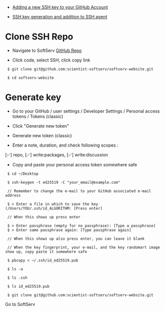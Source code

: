 
- [Adding a new SSH key to your GitHub Account](https://docs.github.com/en/authentication/connecting-to-github-with-ssh/adding-a-new-ssh-key-to-your-github-account)

- [SSH key generation and addition to SSH agent](https://docs.github.com/en/authentication/connecting-to-github-with-ssh/generating-a-new-ssh-key-and-adding-it-to-the-ssh-agent)

# Clone SSH Repo

- Navigate to SoftServ [GitHub Repo](https://github.com/scientist-softserv/softserv-website)

- Click code, select SSH, click copy link

``` console
 $ git clone git@github.com:scientist-softserv/softserv-website.git

 $ cd softserv-website
```


# Generate key

- Go to your GitHub / user settings / Developer Settings / Personal access tokens / Tokens (classic)

- Click "Generate new token"

- Generate new token (classic)

- Enter a note, duration, and check following scopes :

 [✅] repo, [✅] write:packages, [✅] write:discussion

- Copy and paste your personal access token somewhere safe



``` console
 $ cd ~/Desktop

 $ ssh-keygen -t ed25519 -C "your_email@example.com"

 // Remember to change the e-mail to your GitHub associated e-mail address

 $ > Enter a file in which to save the key (/Users/YOU/.ssh/id_ALGORITHM: [Press enter]

 // When this shows up press enter

 $ > Enter passphrase (empty for no passphrase): [Type a passphrase]
 $ > Enter same passphrase again: [Type passphrase again]

 // When this shows up also press enter, you can leave it blank

 // When the key fingerprint, your e-mail, and the key randomart image show up, copy paste it somewhere safe

 $ pbcopy < ~/.ssh/id_ed25519.pub

 $ ls -a    

 $ ls .ssh  

 $ ls id_ed25519.pub

 $ git clone git@github.com:scientist-softserv/softserv-website.git
```
Go to SoftServ 
